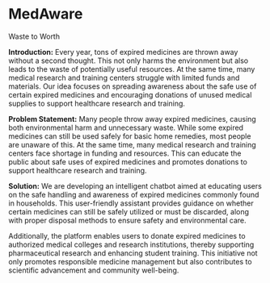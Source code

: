 # MedAware
Waste to Worth

**Introduction:**
Every year, tons of expired medicines are thrown away without a second thought. This not only harms the environment but also leads to the waste of potentially useful resources. At the same time, many medical research and training centers struggle with limited funds and materials. Our idea focuses on spreading awareness about the safe use of certain expired medicines and encouraging donations of unused medical supplies to support healthcare research and training.

**Problem Statement:**
Many people throw away expired medicines, causing both environmental harm and unnecessary waste. While some expired medicines can still be used safely for basic home remedies, most people are unaware of this. At the same time, many medical research and training centers face shortage in funding and resources. This can educate the public about safe uses of expired medicines and promotes donations to support healthcare research and training.

**Solution:**
We are developing an intelligent chatbot aimed at educating users on the safe handling and awareness of expired medicines commonly found in households. This user-friendly assistant provides guidance on whether certain medicines can still be safely utilized or must be discarded, along with proper disposal methods to ensure safety and environmental care.

Additionally, the platform enables users to donate expired medicines to authorized medical colleges and research institutions, thereby supporting pharmaceutical research and enhancing student training. This initiative not only promotes responsible medicine management but also contributes to scientific advancement and community well-being.
